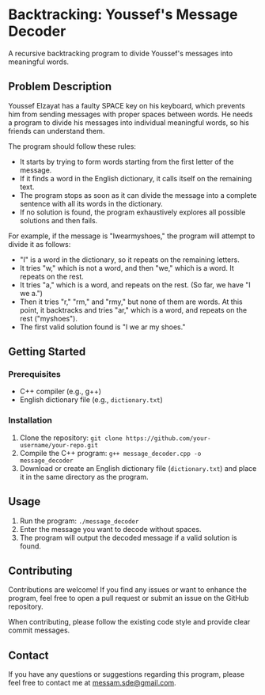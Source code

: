 # Backtracking: Youssef's Message Decoder

A recursive backtracking program to divide Youssef's messages into meaningful words.

## Problem Description

Youssef Elzayat has a faulty SPACE key on his keyboard, which prevents him from sending messages with proper spaces between words. He needs a program to divide his messages into individual meaningful words, so his friends can understand them.

The program should follow these rules:
- It starts by trying to form words starting from the first letter of the message.
- If it finds a word in the English dictionary, it calls itself on the remaining text.
- The program stops as soon as it can divide the message into a complete sentence with all its words in the dictionary.
- If no solution is found, the program exhaustively explores all possible solutions and then fails.

For example, if the message is "Iwearmyshoes," the program will attempt to divide it as follows:
- "I" is a word in the dictionary, so it repeats on the remaining letters.
- It tries "w," which is not a word, and then "we," which is a word. It repeats on the rest.
- It tries "a," which is a word, and repeats on the rest. (So far, we have "I we a.")
- Then it tries "r," "rm," and "rmy," but none of them are words. At this point, it backtracks and tries "ar," which is a word, and repeats on the rest ("myshoes").
- The first valid solution found is "I we ar my shoes."

## Getting Started

### Prerequisites

- C++ compiler (e.g., g++)
- English dictionary file (e.g., `dictionary.txt`)

### Installation

1. Clone the repository: `git clone https://github.com/your-username/your-repo.git`
2. Compile the C++ program: `g++ message_decoder.cpp -o message_decoder`
3. Download or create an English dictionary file (`dictionary.txt`) and place it in the same directory as the program.

## Usage

1. Run the program: `./message_decoder`
2. Enter the message you want to decode without spaces.
3. The program will output the decoded message if a valid solution is found.

## Contributing

Contributions are welcome! If you find any issues or want to enhance the program, feel free to open a pull request or submit an issue on the GitHub repository.

When contributing, please follow the existing code style and provide clear commit messages.

## Contact

If you have any questions or suggestions regarding this program, please feel free to contact me at [messam.sde@gmail.com](mailto:messam.sde@gmail.com).
